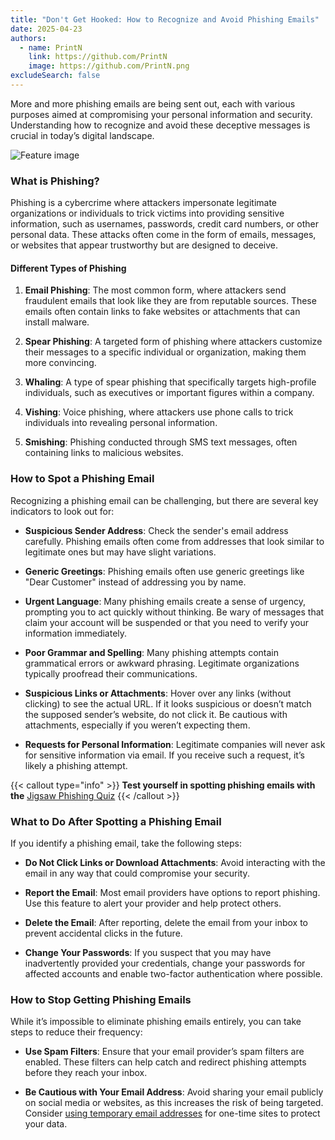 ```yaml
---
title: "Don't Get Hooked: How to Recognize and Avoid Phishing Emails"
date: 2025-04-23
authors:
  - name: PrintN
    link: https://github.com/PrintN
    image: https://github.com/PrintN.png
excludeSearch: false
---
```

More and more phishing emails are being sent out, each with various purposes aimed at compromising your personal information and security. Understanding how to recognize and avoid these deceptive messages is crucial in today’s digital landscape.

![Feature image](../../images/articles/dont-get-hooked-how-to-recognize-and-avoid-phishing-emails/feature-image.webp)

### What is Phishing?
Phishing is a cybercrime where attackers impersonate legitimate organizations or individuals to trick victims into providing sensitive information, such as usernames, passwords, credit card numbers, or other personal data. These attacks often come in the form of emails, messages, or websites that appear trustworthy but are designed to deceive.

#### Different Types of Phishing
1. **Email Phishing**: The most common form, where attackers send fraudulent emails that look like they are from reputable sources. These emails often contain links to fake websites or attachments that can install malware.

2. **Spear Phishing**: A targeted form of phishing where attackers customize their messages to a specific individual or organization, making them more convincing.

3. **Whaling**: A type of spear phishing that specifically targets high-profile individuals, such as executives or important figures within a company.

4. **Vishing**: Voice phishing, where attackers use phone calls to trick individuals into revealing personal information.

5. **Smishing**: Phishing conducted through SMS text messages, often containing links to malicious websites.

### How to Spot a Phishing Email
Recognizing a phishing email can be challenging, but there are several key indicators to look out for:
- **Suspicious Sender Address**: Check the sender's email address carefully. Phishing emails often come from addresses that look similar to legitimate ones but may have slight variations.

- **Generic Greetings**: Phishing emails often use generic greetings like "Dear Customer" instead of addressing you by name.

- **Urgent Language**: Many phishing emails create a sense of urgency, prompting you to act quickly without thinking. Be wary of messages that claim your account will be suspended or that you need to verify your information immediately.

- **Poor Grammar and Spelling**: Many phishing attempts contain grammatical errors or awkward phrasing. Legitimate organizations typically proofread their communications.

- **Suspicious Links or Attachments**: Hover over any links (without clicking) to see the actual URL. If it looks suspicious or doesn’t match the supposed sender’s website, do not click it. Be cautious with attachments, especially if you weren’t expecting them.

- **Requests for Personal Information**: Legitimate companies will never ask for sensitive information via email. If you receive such a request, it’s likely a phishing attempt.

{{< callout type="info" >}}
  **Test yourself in spotting phishing emails with the**
  [Jigsaw Phishing Quiz](https://phishingquiz.withgoogle.com/)
{{< /callout >}}

### What to Do After Spotting a Phishing Email
If you identify a phishing email, take the following steps:
- **Do Not Click Links or Download Attachments**: Avoid interacting with the email in any way that could compromise your security.

- **Report the Email**: Most email providers have options to report phishing. Use this feature to alert your provider and help protect others.

- **Delete the Email**: After reporting, delete the email from your inbox to prevent accidental clicks in the future.

- **Change Your Passwords**: If you suspect that you may have inadvertently provided your credentials, change your passwords for affected accounts and enable two-factor authentication where possible.

### How to Stop Getting Phishing Emails
While it’s impossible to eliminate phishing emails entirely, you can take steps to reduce their frequency:
- **Use Spam Filters**: Ensure that your email provider’s spam filters are enabled. These filters can help catch and redirect phishing attempts before they reach your inbox.

- **Be Cautious with Your Email Address**: Avoid sharing your email publicly on social media or websites, as this increases the risk of being targeted. Consider [using temporary email addresses](../limit-the-personal-information-you-share-online) for one-time sites to protect your data.
